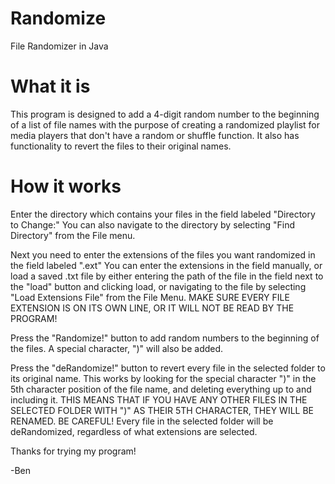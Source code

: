 Randomize
=========

File Randomizer in Java

What it is
==========

This program is designed to add a 4-digit random number to the beginning of a list of file names with the purpose of creating a randomized playlist for media players that don't have a random or shuffle function.  It also has functionality to revert the files to their original names.

How it works
============
Enter the directory which contains your files in the field labeled "Directory to Change:"
You can also navigate to the directory by selecting "Find Directory" from the File menu.

Next you need to enter the extensions of the files you want randomized in the field labeled ".ext"
You can enter the extensions in the field manually, or load a saved .txt file by either entering the path of the file in the field next to the "load" button and clicking load, or navigating to the file by selecting "Load Extensions File" from the File Menu.
MAKE SURE EVERY FILE EXTENSION IS ON ITS OWN LINE, OR IT WILL NOT BE READ BY THE PROGRAM!

Press the "Randomize!" button to add random numbers to the beginning of the files.  A special character, ")" will also be added.

Press the "deRandomize!" button to revert every file in the selected folder to its original name.  This works by looking for the special character ")" in the 5th character position of the file name, and deleting everything up to and including it.  THIS MEANS THAT IF YOU HAVE ANY OTHER FILES IN THE SELECTED FOLDER WITH ")" AS THEIR 5TH CHARACTER, THEY WILL BE RENAMED.  BE CAREFUL!
Every file in the selected folder will be deRandomized, regardless of what extensions are selected.

Thanks for trying my program!

-Ben
